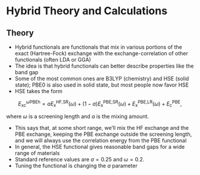 # Hybrid Theory and Calculations

## Theory
* Hybrid functionals are functionals that mix in various portions of the exact (Hartree-Fock) exchange with the exchange-correlation of other functionals (often LDA or GGA)
* The idea is that hybrid functionals can better describe properties like the band gap
* Some of the most common ones are B3LYP (chemistry) and HSE (solid state); PBE0 is also used in solid state, but most people now favor HSE
* HSE takes the form

$$ E_{\text{xc}}^{\omega \text{PBEh}} = a E_{\text{x}}^{\text{HF,SR}}(\omega) + (1 - a) E_{\text{x}}^{\text{PBE,SR}}(\omega) + E_{\text{x}}^{\text{PBE,LR}}(\omega) + E_{\text{c}}^{\text{PBE}}, $$

where $\omega$ is a screening length and $a$ is the mixing amount.
* This says that, at some short range, we’ll mix the HF exchange and the PBE exchange, keeping the PBE exchange outside the screening length, and we will always use the correlation energy from the PBE functional
* In general, the HSE functional gives reasonable band gaps for a wide range of materials
* Standard reference values are $a = 0.25$ and $\omega = 0.2$. 
* Tuning the functional is changing the $a$ parameter
